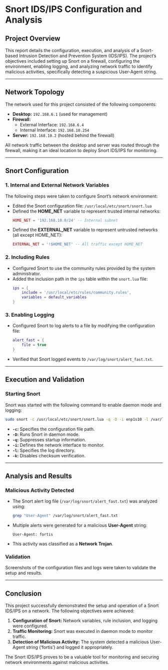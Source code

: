 # Snort IDS/IPS Configuration and Analysis

## Project Overview
This report details the configuration, execution, and analysis of a Snort-based Intrusion Detection and Prevention System (IDS/IPS). The project’s objectives included setting up Snort on a firewall, configuring the environment, enabling logging, and analyzing network traffic to identify malicious activities, specifically detecting a suspicious User-Agent string.

---

## Network Topology

The network used for this project consisted of the following components:

- **Desktop:** `192.168.6.1` (used for management)
- **Firewall:**
  - External Interface: `192.168.6.4`
  - Internal Interface: `192.168.10.254`
- **Server:** `192.168.10.2` (hosted behind the firewall)

All network traffic between the desktop and server was routed through the firewall, making it an ideal location to deploy Snort IDS/IPS for monitoring.

---

## Snort Configuration

### 1. **Internal and External Network Variables**
The following steps were taken to configure Snort’s network environment:

- Edited the Snort configuration file: `/usr/local/etc/snort/snort.lua`
- Defined the **HOME_NET** variable to represent trusted internal networks:
  ```lua
  HOME_NET = '192.168.10.0/24' -- Internal subnet
  ```
- Defined the **EXTERNAL_NET** variable to represent untrusted networks (all except HOME_NET):
  ```lua
  EXTERNAL_NET = '!$HOME_NET' -- All traffic except HOME_NET
  ```

### 2. **Including Rules**

- Configured Snort to use the community rules provided by the system administrator.
- Added the inclusion path in the `ips` table within the `snort.lua` file:
  ```lua
  ips = {
      include = '/usr/local/etc/rules/community.rules',
      variables = default_variables
  }
  ```

### 3. **Enabling Logging**

- Configured Snort to log alerts to a file by modifying the configuration file:
  ```lua
  alert_fast = {
      file = true
  }
  ```
- Verified that Snort logged events to `/var/log/snort/alert_fast.txt`.

---

## Execution and Validation

### Starting Snort

Snort was started with the following command to enable daemon mode and logging:
```bash
sudo snort -c /usr/local/etc/snort/snort.lua -q -D -i enp1s10 -l /var/log/snort -k none
```
- **`-c`:** Specifies the configuration file path.
- **`-D`:** Runs Snort in daemon mode.
- **`-q`:** Suppresses startup information.
- **`-i`:** Defines the network interface to monitor.
- **`-l`:** Specifies the log directory.
- **`-k`:** Disables checksum verification.

---

## Analysis and Results

### Malicious Activity Detected

- The Snort alert log file (`/var/log/snort/alert_fast.txt`) was analyzed using:
  ```bash
  grep "User-Agent" /var/log/snort/alert_fast.txt
  ```
- Multiple alerts were generated for a malicious **User-Agent** string:
  ```
  User-Agent: fortis
  ```
- This activity was classified as a **Network Trojan**.

### Validation

Screenshots of the configuration files and logs were taken to validate the setup and results.

---

## Conclusion

This project successfully demonstrated the setup and operation of a Snort IDS/IPS on a network. The following objectives were achieved:

1. **Configuration of Snort:** Network variables, rule inclusion, and logging were configured.
2. **Traffic Monitoring:** Snort was executed in daemon mode to monitor traffic.
3. **Detection of Malicious Activity:** The system detected a malicious User-Agent string (‘fortis’) and logged it appropriately.

The Snort IDS/IPS proves to be a valuable tool for monitoring and securing network environments against malicious activities.

